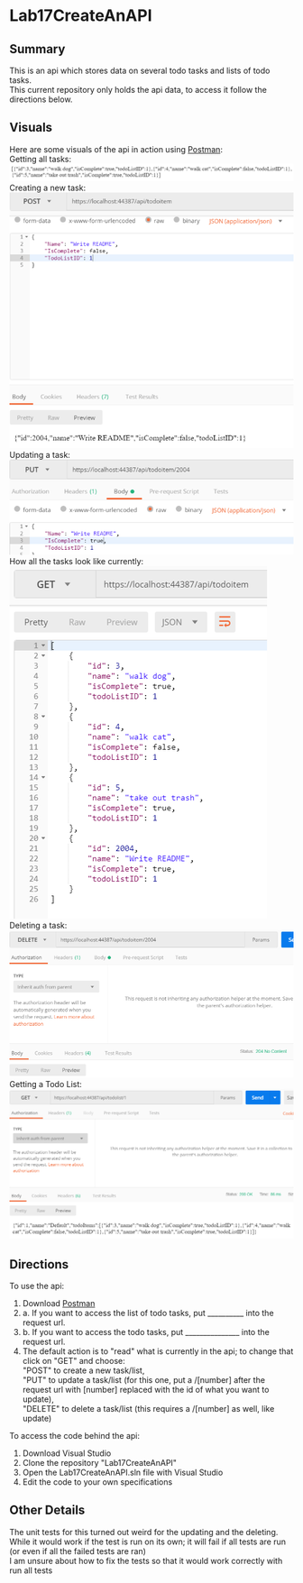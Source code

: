 # Lab17CreateAnAPI

## Summary
This is an api which stores data on several todo tasks and lists of todo tasks.  
This current repository only holds the api data, to access it follow the directions below.  

## Visuals
Here are some visuals of the api in action using [Postman](https://www.getpostman.com/):  
Getting all tasks:  
![Getting all tasks](assets/get_todo_tasks.PNG)  
Creating a new task:  
![Creating a task](assets/post_todo_task.PNG)  
Updating a task:  
![Updating a task](assets/put_todo_task.PNG)  
How all the tasks look like currently:  
![Current State of All Tasks](assets/updated_todo_tasks.PNG)  
Deleting a task:  
![Deleting a task](assets/delete_todo_task.PNG)  
Getting a Todo List:  
![Getting a Todo List](assets/get_todo_list.PNG)  

## Directions
To use the api:  
1. Download [Postman](https://www.getpostman.com/)  
2. a. If you want to access the list of todo tasks, put __________ into the request url.  
2. b. If you want to access the todo tasks, put _______________ into the request url.  
3. The default action is to "read" what is currently in the api;
to change that click on "GET" and choose:  
"POST" to create a new task/list,  
"PUT" to update a task/list 
(for this one, put a /[number] after the request url with [number] replaced with the id of what you want to update),  
"DELETE" to delete a task/list (this requires a /[number] as well, like update)  

To access the code behind the api:  
1. Download Visual Studio  
2. Clone the repository "Lab17CreateAnAPI"  
3. Open the Lab17CreateAnAPI.sln file with Visual Studio  
4. Edit the code to your own specifications  

## Other Details
The unit tests for this turned out weird for the updating and the deleting.  
While it would work if the test is run on its own; it will fail if all tests are run (or even if all the failed tests are ran)  
I am unsure about how to fix the tests so that it would work correctly with run all tests  

